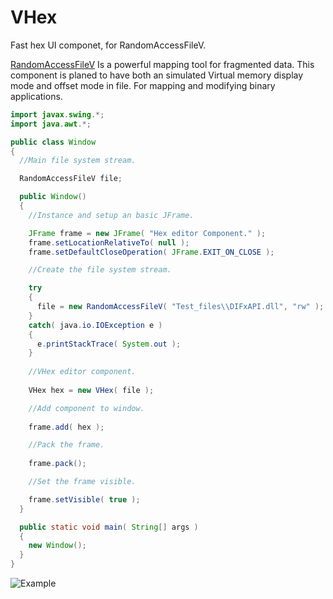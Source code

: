 # VHex
Fast hex UI componet, for RandomAccessFileV.

[RandomAccessFileV](https://github.com/Recoskie/RandomAccessFileV) Is a powerful mapping tool for fragmented data. This component is planed to have both an simulated Virtual memory display mode and offset mode in file. For mapping and modifying binary applications.

```java
import javax.swing.*;
import java.awt.*;

public class Window
{
  //Main file system stream.

  RandomAccessFileV file;

  public Window()
  {
    //Instance and setup an basic JFrame.

    JFrame frame = new JFrame( "Hex editor Component." );
    frame.setLocationRelativeTo( null );
    frame.setDefaultCloseOperation( JFrame.EXIT_ON_CLOSE );

    //Create the file system stream.

    try
    {
      file = new RandomAccessFileV( "Test_files\\DIFxAPI.dll", "rw" );
    }
    catch( java.io.IOException e )
    {
      e.printStackTrace( System.out );
    }
    
    //VHex editor component.
    
    VHex hex = new VHex( file );

    //Add component to window.
    
    frame.add( hex );

    //Pack the frame.
    
    frame.pack();

    //Set the frame visible.

    frame.setVisible( true );
  }

  public static void main( String[] args )
  {
    new Window();
  }
}
```

![Example](Example.bmp)
